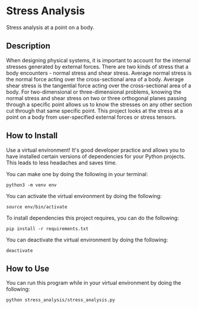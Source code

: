 # Stress Analysis

Stress analysis at a point on a body.

## Description

When designing physical systems, it is important to account for the internal stresses generated by external forces. There are two kinds of stress that a body encounters - normal stress and shear stress. Average normal stress is the normal force acting over the cross-sectional area of a body. Average shear stress is the tangential force acting over the cross-sectional area of a body. For two-dimensional or three-dimensional problems, knowing the normal stress and shear stress on two or three orthogonal planes passing through a specific point allows us to know the stresses on any other section cut through that same specific point. This project looks at the stress at a point on a body from user-specified external forces or stress tensors.

## How to Install

Use a virtual environment! It's good developer practice and allows you to have installed certain versions of dependencies for your Python projects. This leads to less headaches and saves time.

You can make one by doing the following in your terminal:

```shell
python3 -m venv env
```

You can activate the virtual environment by doing the following:

```shell
source env/bin/activate
```

To install dependencies this project requires, you can do the following:

```shell
pip install -r requirements.txt
```

You can deactivate the virtual environment by doing the following:

```shell
deactivate
```

## How to Use

You can run this program while in your virtual environment by doing the following:

```shell
python stress_analysis/stress_analysis.py
```
